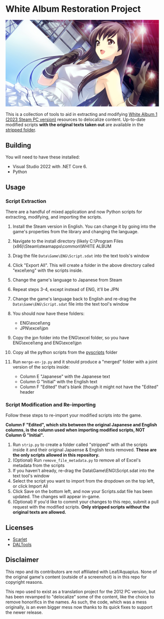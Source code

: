 # White Album Restoration Project

![img](yuki.png)

This is a collection of tools to aid in extracting and modifying [White Album 1 (2023 Steam PC version)](https://vndb.org/r20439) resources to delocalize content. Up-to-date modified scripts **with the original texts taken out** are available in the [stripped folder](stripped/).

## Building
You will need to have these installed:
- Visual Studio 2022 with .NET Core 6.
- Python

## Usage

### Script Extraction
There are a handful of mixed application and now Python scripts for extracting, modifying, and importing the scripts.

1) Install the Steam version in English. You can change it by going into the game's properties from the library and changing the language.
2) Navigate to the install directory (likely C:\Program Files (x86)\Steam\steamapps\common\WHITE ALBUM
3) Drag the file `Data\Game\ENG\Script.sdat` into the text tools's window
4) Click "Export All". This will create a folder in the above directory called "excel\eng\" with the scripts inside.
5) Change the game's language to Japanese from Steam
6) Repeat steps 3-4, except instead of ENG, it'll be JPN
7) Change the game's language back to English and re-drag the `Data\Game\ENG\Script.sdat` file into the text tool's window
8) You should now have these folders:
   - ENG\excel\eng
   - JPN\excel\jpn

9) Copy the jpn folder into the ENG\excel folder, so you have ENG\excel\eng and ENG\excel\jpn
10) Copy all the python scripts from the [pyscripts](pyscripts/) folder
11) Run `merge-en-jp.py` and it should produce a "merged" folder with a joint version of the scripts inside:
    - Column E "Japanese" with the Japanese text
    - Column G "Initial" with the English text
    - Column F "Edited" that's blank (though it might not have the "Edited" header

### Script Modification and Re-importing
Follow these steps to re-import your modified scripts into the game.

**Column F "Edited", which sits between the original Japanese and English columns, is the column used when importing modified scripts, NOT Column G "Initial".**

1) Run `strip.py` to create a folder called "stripped" with all the scripts inside it and their original Japaense & English texts removed. **These are the only scripts allowed in this repository.**
2) (Optional) Run `remove_file_metadata.py` to remove all of Excel's metadata from the scripts
3) If you haven't already, re-drag the Data\Game\ENG\Script.sdat into the text tool's window
4) Select the script you want to import from the dropdown on the top left, or click Import All
5) Click Save on the bottom left, and now your Scripts.sdat file has been updated. The changes will appear in-game.
6) (Optional) If you'd like to commit your changes to this repo, submit a pull request with the modified scripts. **Only stripped scripts without the original texts are allowed.**


## Licenses
- [Scarlet](https://github.com/xdanieldzd/Scarlet/blob/master/LICENSE.md)
- [DALTools](https://github.com/thesupersonic16/DALTools)

## Disclaimer
This repo and its contributors are not affiliated with Leaf/Aquaplus. None of the original game's content (outside of a screenshot) is in this repo for copyright reasons.

This repo used to exist as a translation project for the 2012 PC version, but has been revamped to "delocalize" some of the content, like the choice to remove honorifics in the names. As such, the code, which was a mess originally, is an even bigger mess now thanks to its quick fixes to support the newer release.
